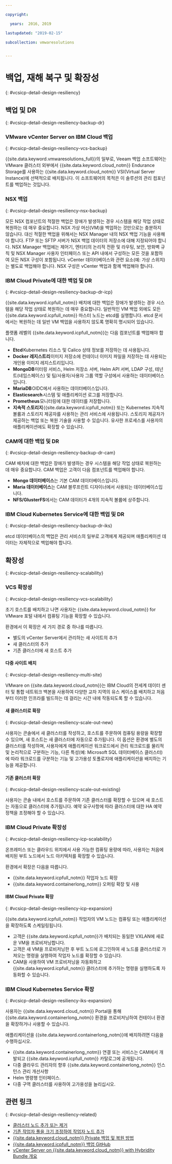 ```yaml
---

copyright:

  years:  2016, 2019

lastupdated: "2019-02-15"

subcollection: vmwaresolutions


---
```


# 백업, 재해 복구 및 확장성
{: #vcsicp-detail-design-resiliency}

## 백업 및 DR
{: #vcsicp-detail-design-resiliency-backup-dr}

### VMware vCenter Server on IBM Cloud 백업
{: #vcsicp-detail-design-resiliency-vcs-backup}

{{site.data.keyword.vmwaresolutions_full}}의 일부로, Veeam 백업 소프트웨어는 VMware 클러스터 외부에서 {{site.data.keyword.cloud_notm}} Endurance Storage를 사용하는 {{site.data.keyword.cloud_notm}} VSI(Virtual Server Instance)에 선택적으로 배치됩니다. 이 소프트웨어의 목적은 이 솔루션의 관리 컴포넌트를 백업하는 것입니다.

### NSX 백업
{: #vcsicp-detail-design-resiliency-nsx-backup}

모든 NSX 컴포넌트의 적절한 백업은 장애가 발생하는 경우 시스템을 해당 작업 상태로 복원하는 데 매우 중요합니다. NSX 가상 머신(VM)을 백업하는 것만으로는 충분하지 않습니다. 대신 적절한 백업을 위해서는 NSX Manager 내의 NSX 백업 기능을 사용해야 합니다. FTP 또는 SFTP 서버가 NSX 백업 데이터의 저장소에 대해 지정되어야 합니다.
NSX Manager 백업에는 제어기, 엔티티의 논리적 전환 및 라우팅, 보안, 방화벽 규칙 및 NSX Manager 사용자 인터페이스 또는 API 내에서 구성하는 모든 것을 포함하여 모든 NSX 구성이 포함됩니다. vCenter 데이터베이스와 관련 요소(예: 가상 스위치)는 별도로 백업해야 합니다. NSX 구성은 vCenter 백업과 함께 백업해야 합니다.

### IBM Cloud Private에 대한 백업 및 DR
{: #vcsicp-detail-design-resiliency-backup-dr-icp}

{{site.data.keyword.icpfull_notm}} 배치에 대한 백업은 장애가 발생하는 경우 시스템을 해당 작업 상태로 복원하는 데 매우 중요합니다. 일반적인 VM 백업 외에도 모든 {{site.data.keyword.icpfull_notm}} 마스터 노드는 etcd를 실행합니다. etcd 문서에서는 복원하는 데 일반 VM 백업을 사용하지 않도록 명확히 명시되어 있습니다.

플랫폼 레벨의 {{site.data.keyword.icpfull_notm}}는 다음 컴포넌트를 백업해야 합니다.
- **Etcd** Kubernetes 리소스 및 Calico 상태 정보를 저장하는 데 사용됩니다.
- **Docker 레지스트리** 이미지 저장소에 컨테이너 이미지 파일을 저장하는 데 사용되는 개인용 이미지 레지스트리입니다.
- **MongoDB** 미터링 서비스, Helm 저장소 서버, Helm API 서버, LDAP 구성, 테넌트(네임스페이스) 및 팀/사용자/사용자 그룹 역할 구성에서 사용하는 데이터베이스입니다.
- **MariaDB** OIDC에서 사용하는 데이터베이스입니다.
- **Elasticsearch** 시스템 및 애플리케이션 로그를 저장합니다.
- **Prometheus** 모니터링에 대한 데이터를 저장합니다.
- **지속적 스토리지** {{site.data.keyword.icpfull_notm}} 또는 Kubernetes 지속적 볼륨과 스토리지 제공자를 사용하는 관리 서비스에 사용됩니다. 스토리지 제공자가 제공하는 백업 또는 복원 기술을 사용할 수 있습니다. 유사한 프로세스를 사용자의 애플리케이션에도 확장할 수 있습니다.

### CAM에 대한 백업 및 DR
{: #vcsicp-detail-design-resiliency-backup-dr-cam}

CAM 배치에 대한 백업은 장애가 발생하는 경우 시스템을 해당 작업 상태로 복원하는 데 매우 중요합니다. CAM 백업은 고객이 다음 컴포넌트를 백업해야 합니다.
- **Mongo 데이터베이스**는 기본 CAM 데이터베이스입니다.
- **Maria 데이터베이스**는 CAM 블루프린트 디자이너에서 사용되는 데이터베이스입니다.
- **NFS/GlusterFS**에서는 CAM 데이터가 4개의 지속적 볼륨에 상주합니다.

### IBM Cloud Kubernetes Service에 대한 백업 및 DR
{: #vcsicp-detail-design-resiliency-backup-dr-iks}

etcd 데이터베이스의 백업은 관리 서비스의 일부로 고객에게 제공되며 애플리케이션 데이터는 자체적으로 백업해야 합니다.

## 확장성
{: #vcsicp-detail-design-resiliency-scalability}

### VCS 확장성
{: #vcsicp-detail-design-resiliency-vcs-scalability}

초기 호스트를 배치하고 나면 사용자는 {{site.data.keyword.cloud_notm}} for VMware 포털 내에서 컴퓨팅 기능을 확장할 수 있습니다.

환경에서 이 확장은 세 가지 경로 중 하나를 따릅니다.
- 별도의 vCenter Server에서 관리하는 새 사이트의 추가
- 새 클러스터의 추가
- 기존 클러스터에 새 호스트 추가

#### 다중 사이트 배치
{: #vcsicp-detail-design-resiliency-multi-site}

VMware on {{site.data.keyword.cloud_notm}}는 IBM Cloud의 전세계 데이터 센터 및 통합 네트워크 백본을 사용하여 다양한 교차 지역의 유스 케이스를 배치하고 처음부터 이러한 인프라를 빌드하는 데 걸리는 시간 내에 작동되도록 할 수 있습니다.

#### 새 클러스터로 확장
{: #vcsicp-detail-design-resiliency-scale-out-new}

사용자는 콘솔에서 새 클러스터를 작성하고, 호스트를 주문하여 컴퓨팅 용량을 확장할 수 있으며, 새 호스트는 새 클러스터에 자동으로 추가됩니다. 이 옵션은 환경에 별도의 클러스터를 작성하며, 사용자에게 애플리케이션 워크로드에서 관리 워크로드를 물리적 및 논리적으로 구분하는 기능, 다른 특성(예: Microsoft SQL 데이터베이스 클러스터)에 따라 워크로드를 구분하는 기능 및 고가용성 토폴로지에 애플리케이션을 배치하는 기능을 제공합니다.

#### 기존 클러스터 확장
{: #vcsicp-detail-design-resiliency-scale-out-existing}

사용자는 콘솔 내에서 호스트를 주문하여 기존 클러스터를 확장할 수 있으며 새 호스트는 자동으로 클러스터에 추가됩니다. 예약 요구사항에 따라 클러스터에 대한 HA 예약 정책을 조정해야 할 수 있습니다.

### IBM Cloud Private 확장성
{: #vcsicp-detail-design-resiliency-icp-scalability}

온프레미스 또는 클라우드 위치에서 사용 가능한 컴퓨팅 용량에 따라, 사용자는 처음에 배치된 부트 노드에서 노드 아키텍처를 확장할 수 있습니다.

환경에서 확장은 다음을 따릅니다.
- {{site.data.keyword.icpfull_notm}} 작업자 노드 확장
- {{site.data.keyword.containerlong_notm}} 오퍼링 확장 및 사용

#### IBM Cloud Private 확장
{: #vcsicp-detail-design-resiliency-icp-expansion}

{{site.data.keyword.icpfull_notm}} 작업자의 VM 노드는 컴퓨팅 또는 애플리케이션을 확장하도록 스케일링됩니다.
- 고객은 {{site.data.keyword.icpfull_notm}}가 배치되는 동일한 VXLAN에 새로운 VM을 프로비저닝합니다.
- 고객은 새 VM을 프로비저닝한 후 부트 노드에 로그인하여 새 노드를 클러스터로 가져오는 명령을 실행하여 작업자 노드를 확장할 수 있습니다.
- CAM을 사용하여 VM 프로비저닝을 자동화하고 {{site.data.keyword.icpfull_notm}} 클러스터에 추가하는 명령을 실행하도록 자동화할 수 있습니다.

###  IBM Cloud Kubernetes Service 확장
{: #vcsicp-detail-design-resiliency-iks-expansion}

사용자는 {{site.data.keyword.cloud_notm}} Portal을 통해 {{site.data.keyword.containerlong_notm}} 환경을 프로비저닝하여 컨테이너 환경을 확장하거나 사용할 수 있습니다.

애플리케이션을 {{site.data.keyword.containerlong_notm}}에 배치하려면 다음을 수행하십시오.
- {{site.data.keyword.containerlong_notm}} 연결 또는 서비스는 CAM에서 개발되고 {{site.data.keyword.icpfull_notm}} 카탈로그에 공개됩니다.
- 다중 클라우드 관리자의 향후 {{site.data.keyword.containerlong_notm}} 인스턴스 관리 개선사항
- Helm 명령행 인터페이스.
- 다중 구역 클러스터를 사용하여 고가용성을 늘리십시오.

## 관련 링크
{: #vcsicp-detail-design-resiliency-related}

* [클러스터 노드 추가 또는 제거](https://www.ibm.com/support/knowledgecenter/en/SSBS6K_2.1.0.3/installing/modify_cluster.html)
* [기존 작업자 풀을 크기 조정하여 작업자 노드 추가](/docs/containers?topic=containers-clusters)
* [{{site.data.keyword.cloud_notm}} Private 백업 및 복원 방법](https://medium.com/ibm-cloud/how-to-backup-and-restore-ibm-cloud-private-part-1-b6300dc1d7d8)
* [{{site.data.keyword.icpfull_notm}} 백업 GitHub](https://github.com/ibm-cloud-architecture/icp-backup/)
* [vCenter Server on {{site.data.keyword.cloud_notm}} with Hybridity Bundle 개요](/docs/services/vmwaresolutions/archiref/vcs?topic=vmware-solutions-vcs-hybridity-intro)
